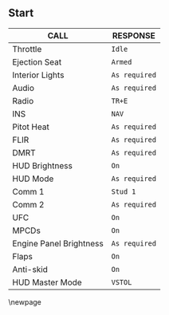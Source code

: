## Start

CALL | RESPONSE
---- | --------
Throttle | `Idle`
Ejection Seat | `Armed`
Interior Lights | `As required`
Audio | `As required`
Radio | `TR+E`
INS | `NAV`
Pitot Heat | `As required`
FLIR | `As required`
DMRT | `As required`
HUD Brightness | `On`
HUD Mode | `As required`
Comm 1 | `Stud 1`
Comm 2 | `As required`
UFC | `On`
MPCDs | `On`
Engine Panel Brightness | `As required`
Flaps | `On`
Anti-skid | `On`
HUD Master Mode | `VSTOL`

\newpage
